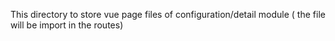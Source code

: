 This directory to store vue page files of configuration/detail module ( the file will be import in the routes)